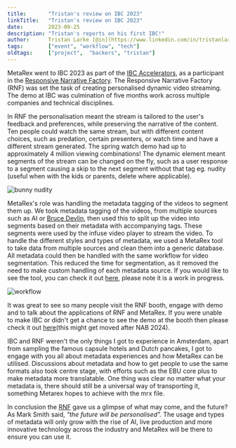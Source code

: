 ```yaml
---
title:       "Tristan's review on IBC 2023"
linkTitle:   "Tristan's review on IBC 2023"
date:        2023-09-25
description: "Tristan's reports on his first IBC!"
author:      Tristan Larke [@in](https://www.linkedin.com/in/tristanlarke/)
tags:        ["event", "workflow", "tech"]
oldtags:     ["project",  "backers", "tristan"]
---
```


MetaRex went to IBC 2023 as part of the [IBC Accelerators][acc], as a
participant in the [Responsive Narrative Factory][rnf]. The Responsive
Narrative Factory (RNF) was set the task of creating personalised dynamic video
streaming. The demo at IBC was culmination of five months work across multiple
companies and technical disciplines.

In RNF the personalisation meant the stream is tailored to the user's feedback and preferences, while preserving the narrative of the content. Ten people could watch the same stream, but with different content choices, such as predation, certain presenters, or watch time and have a different stream generated. The spring watch demo had up to approximately 4 million viewing combinations! The dynamic element meant segments of the stream can be changed on the fly, such as a user response to a segment causing a skip to the next segment without that tag eg. nudity (useful when with the kids or parents, delete where applicable).

<div class="ui centered large image"><img src="bunnynudity.png" alt="bunny nudity"/></div>

MetaRex's role was handling the metadata tagging of the videos to segment them up. We took metadata tagging of the videos, from multiple sources such as AI or [Bruce Devlin][mrmxf], then used this to split up the video into segments based on their metadata with accompanying tags. These segments were used by the infuse video player to stream the video. To handle the different styles and types of metadata, we used a MetaRex tool to take data from multiple sources and clean them into a generic database. All metadata could then be handled with the same workflow for video segmentation. This reduced the time for segmentation, as it removed the need to make custom handling of each metadata source. If you would like to see the tool, you can check it out [here][code], please note it is a work in progress.

<div class="ui centered fluid image"><img src="workflow.png" alt="workflow"/></div>

It was great to see so many people visit the RNF booth, engage with demo and to talk about the applications of RNF and MetaRex. If you were unable to make IBC or didn't get a chance to see the demo at the booth then please check it out [here][cuvo](this might get moved after NAB 2024).


IBC and RNF weren't the only things I got to experience in Amsterdam, apart from sampling the famous capsule hotels and Dutch pancakes, I got to engage with you all about metadata experiences and how MetaRex can be utilised. Discussions about metadata and how to get people to use the same formats also took centre stage, with efforts such as the EBU core plus to make metadata more translatable. One thing was clear no matter what your metadata is, there should still be a universal way of transporting it, something Metarex hopes to achieve with the mrx file.

In conclusion the [RNF][rnf] gave us a glimpse of what may come, and the future? As Mark Smith said, _"the future will be personalised"._ The usage and types of metadata will only grow with the rise of AI, live production and more innovative technology across the industry and MetaRex will be there to ensure you can use it.

[acc]:   https://www.ibc.org/ibc-accelerators
[rnf]:   https://show.ibc.org/accelerator-project-responsive-narrative-factory
[code]:  https://gitlab.com/mm-eng/mrx-go-sql
[cuvo]:  https://cuvo.ai/ibcdemo
[mrmxf]: https://mrmxf.com/